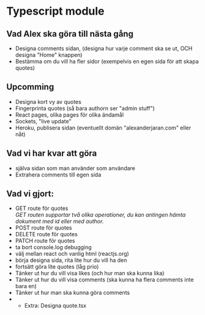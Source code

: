 
# Typescript module

## Vad Alex ska göra till nästa gång
* Designa comments sidan, (designa hur varje comment ska se ut, OCH designa "Home" knappen)
* Bestämma om du vill ha fler sidor (exempelvis en egen sida för att skapa quotes)

## Upcomming
* Designa kort vy av quotes
* Fingerprinta quotes (så bara authorn ser "admin stuff")
* React pages, olika pages för olika ändamål
* Sockets, "live update"
* Heroku, publisera sidan (eventuellt domän "alexanderjaran.com" eller nåt)

## Vad vi har kvar att göra
* själva sidan som man använder som användare
* Extrahera comments till egen sida

## Vad vi gjort:
* GET route för quotes   
*GET routen supportar två olika operationer, du kan antingen hämta dokument med id eller med author.*
* POST route för quotes
* DELETE route för quotes
* PATCH route för quotes
* ta bort console.log debugging
* välj mellan react och vanlig html (reactjs.org)
* börja designa sida, rita lite hur du vill ha den
* fortsätt göra lite quotes (låg prio)
* Tänker ut hur du vill visa likes (och hur man ska kunna lika)
* Tänker ut hur du vill visa comments (ska kunna ha flera comments inte bara en)
* Tänker ut hur man ska kunna göra comments
* * Extra: Designa quote.tsx
